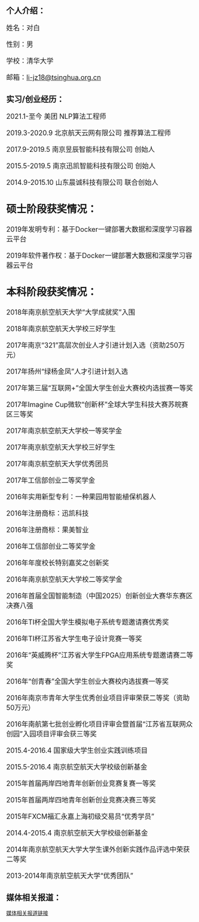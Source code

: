 ## 个人介绍：
<font size=4>

姓名：对白

性别：男

学校：清华大学

邮箱：li-jz18@tsinghua.org.cn
</font>

## 实习/创业经历：
<font size=4>

2021.1-至今 美团 NLP算法工程师
  
2019.3-2020.9 北京航天云网有限公司 推荐算法工程师

2017.9-2019.5 南京昱辰智能科技有限公司 创始人

2015.5-2019.5 南京迅凯智能科技有限公司 创始人

2014.9-2015.10 山东晨诚科技有限公司 联合创始人
## 硕士阶段获奖情况：
2019年发明专利：基于Docker一键部署大数据和深度学习容器云平台

2019年软件著作权：基于Docker一键部署大数据和深度学习容器云平台


## 本科阶段获奖情况：
2018年南京航空航天大学“大学成就奖”入围

2018年南京航空航天大学校三好学生

2017年南京“321”高层次创业人才引进计划入选（资助250万元）

2017年扬州“绿杨金凤”人才引进计划入选

2017年第三届“互联网+”全国大学生创业大赛校内选拔赛一等奖

2017年Imagine Cup微软“创新杯”全球大学生科技大赛苏皖赛区三等奖

2017年南京航空航天大学校一等奖学金

2017年南京航空航天大学校三好学生

2017年南京航空航天大学优秀团员

2017年工信部创业二等奖学金

2016年实用新型专利：一种果园用智能植保机器人

2016年注册商标：迅凯科技

2016年注册商标：果美智业

2016年工信部创业二等奖学金

2016年年度校长特别嘉奖之创新奖

2016年南京航空航天大学校二等奖学金

2016年首届全国智能制造（中国2025）创新创业大赛华东赛区决赛八强

2016年TI杯全国大学生模拟电子系统专题邀请赛优秀奖

2016年TI杯江苏省大学生电子设计竞赛一等奖

2016年“英威腾杯”江苏省大学生FPGA应用系统专题邀请赛二等奖

2016年“创青春”全国大学生创业大赛校内选拔赛一等奖

2016年南京市青年大学生优秀创业项目评审荣获二等奖（资助50万元）

2016年南航第七批创业孵化项目评审会暨首届“江苏省互联网众创园”入园项目评审会获三等奖

2015.4-2016.4 国家级大学生创业实践训练项目

2015.5-2016.4 南京航空航天大学校级创新基金

2015年首届两岸四地青年创新创业竞赛复赛一等奖

2015年首届两岸四地青年创新创业竞赛决赛三等奖

2015年FXCM福汇永嘉上海初级交易员“优秀学员”

2014.4-2015.4 南京航空航天大学校级创新基金

2014年南京航空航天大学大学生课外创新实践作品评选中荣获二等奖

2013-2014年南京航空航天大学“优秀团队”
</font>
## 媒体相关报道：
[媒体相关报道链接](http://k.sina.com.cn/article_6434502813_17f86b89d001002ybn.html)



